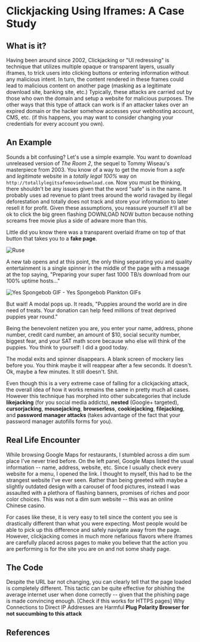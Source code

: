 # Clickjacking Using Iframes: A Case Study
## What is it?

Having been around since 2002, Clickjacking or "UI redressing" is technique that utilizes multiple opaque or transparent layers, usually iframes, to trick users into clicking buttons or entering information without any malicious intent. In turn, the content rendered in these frames could lead to malicious content on another page (masking as a legitimate download site, banking site, etc.)  Typically, these attacks are carried out by those who own the domain and setup a website for malicious purposes. The other ways that this type of attack can work is if an attacker takes over an expired domain or the hacker somehow accesses your webhosting account, CMS, etc. (if this happens, you may want to consider changing your credentials for every account you own).

## An Example

Sounds a bit confusing? Let's use a simple example. You want to download unreleased version of *The Room 2*, the sequel to Tommy Wiseau's masterpiece from 2003. You know of a way to get the movie  from a *safe* and *legitimate* website in a *totally legal 100%* way on `http://totallylegitsafemoviedownload.com`. Now you must be thinking, there shouldn't be any issues given that the word "safe" is in the name. It probably uses ad revenue to plant trees around the world ravaged by illegal deforestation and totally does not track and store your information to later resell it for profit. Given these assumptions, you reassure yourself it'll all be ok to click the big green flashing DOWNLOAD NOW button because nothing screams free movie plus a side of adware more than this.

Little did you know there was a transparent overlaid iframe on top of that button that takes you to a **fake page**.

![Ruse](https://i.kym-cdn.com/photos/images/original/000/692/118/2db.jpg)

A new tab opens and at this point, the only thing separating you and quality entertainment is a single spinner in the middle of the page with a message at the top saying, "Preparing your super fast 1000 TB/s download from our 100% uptime hosts..."

![Yes Spongebob GIF - Yes Spongebob Plankton GIFs](https://media1.tenor.com/images/2676bbb3b2f48a87d7f90aaf8390a8f9/tenor.gif?itemid=10466614)

But wait! A modal pops up. It reads, "Puppies around the world are in dire need of treats. Your donation can help feed millions of treat deprived puppies year round."

Being the benevolent netizen you are, you enter your name, address, phone number, credit card number, an amount of $10, social security number, biggest fear, and your SAT math score because who else will think of the puppies. You think to yourself: I did a good today.

The modal exits and spinner disappears. A blank screen of mockery lies before you. You think maybe it will reappear after a few seconds. It doesn't. Ok, maybe a few minutes. It still doesn't. Shit.

Even though this is a very extreme case of falling for a clickjacking attack, the overall idea of how it works remains the same in pretty much all cases. However this technique has morphed into other subcategories that include **likejacking** (for you social media addicts), **nested** (Google+ targeted), **cursorjacking**, **mousejacking**, **browserless**, **cookiejacking**, **filejacking**, and **password manager attacks** (takes advantage of the fact that your password manager autofills forms for you).

## Real Life Encounter
While browsing Google Maps for restaurants, I stumbled across a dim sum place I've never tried before. On the left panel, Google Maps listed the usual information -- name, address, website, etc. Since I usually check every website for a menu, I opened the link.
I thought to myself, this had to be the strangest website I've ever seen. Rather than being greeted with maybe a slightly outdated design with a carousel of food pictures, instead I was assaulted with a plethora of flashing banners, promises of riches and poor color choices. This was not a dim sum website -- this was an online Chinese casino.

For cases like these, it is very easy to tell since the content you see is drastically different than what you were expecting. Most people would be able to pick up this difference and safely navigate away from the page. However, clickjacking comes in much more nefarious flavors where iframes are carefully placed across pages to make you believe that the action you are performing is for the site you are on and not some shady page.

## The Code
Despite the URL bar not changing, you can clearly tell that the page loaded is completely different. This tactic can be quite effective for phishing the average internet user when done correctly -- given that the phishing page is made convincing enough.
[Check if this works for HTTPS pages]
Why Connections to Direct IP Addresses are Harmful
**Plug Polarity Browser for not succumbing to this attack**

## References
